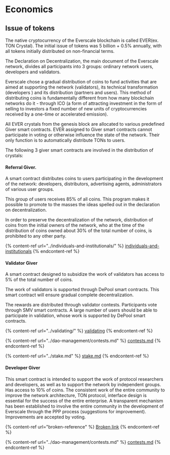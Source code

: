 # Economics

## Issue of tokens

The native cryptocurrency of the Everscale blockchain is called EVER(ex. TON Crystal). The initial issue of tokens was 5 billion + 0.5% annually, with all tokens initially distributed on non-financial terms.&#x20;

The Declaration on Decentralization, the main document of the Everscale network, divides all participants into 3 groups: ordinary network users, developers and validators.&#x20;

Everscale chose a gradual distribution of coins to fund activities that are aimed at supporting the network (validators), its technical transformation (developers ) and its distribution (partners and users). This method of distributing coins is fundamentally different from how many blockchain networks do it - through ICO (a form of attracting investment in the form of selling to investors a fixed number of new units of cryptocurrencies received by a one-time or accelerated emission).&#x20;

All EVER crystals from the genesis block are allocated to various predefined Giver smart contracts. EVER assigned to Giver smart contracts cannot participate in voting or otherwise influence the state of the network. Their only function is to automatically distribute TONs to users.&#x20;

The following 3 giver smart contracts are involved in the distribution of crystals:

#### Referral Giver.

A smart contract distributes coins to users participating in the development of the network: developers, distributors, advertising agents, administrators of various user groups.&#x20;

This group of users receives 85% of all coins. This program makes it possible to promote to the masses the ideas spelled out in the declaration on decentralization.

In order to preserve the decentralization of the network, distribution of coins from the initial owners of the network, who at the time of the distribution of coins owned about 30% of the total number of coins, is prohibited to any other party.

{% content-ref url="../individuals-and-institutionals/" %}
[individuals-and-institutionals](../individuals-and-institutionals/)
{% endcontent-ref %}

#### Validator Giver

A smart contract designed to subsidize the work of validators has access to 5% of the total number of coins.&#x20;

The work of validators is supported through DePool smart contracts. This smart contract will ensure gradual complete decentralization.&#x20;

The rewards are distributed through validator contests. Participants vote through SMV smart contracts. A large number of users should be able to participate in validation, whose work is supported by DePool smart contracts.

{% content-ref url="../validating/" %}
[validating](../validating/)
{% endcontent-ref %}

{% content-ref url="../dao-management/contests.md" %}
[contests.md](../dao-management/contests.md)
{% endcontent-ref %}

{% content-ref url="../stake.md" %}
[stake.md](../stake.md)
{% endcontent-ref %}

#### Developer Giver

This smart contract is intended to support the work of protocol researchers and developers, as well as to support the network by independent groups. Has access to 10% of coins. The consistent work of the entire community to improve the network architecture, TON protocol, interface design is essential for the success of the entire enterprise. A transparent mechanism has been established to involve the entire community in the development of Everscale through the PPP process (suggestions for improvement). Improvements are accepted by voting.

{% content-ref url="broken-reference" %}
[Broken link](broken-reference)
{% endcontent-ref %}

{% content-ref url="../dao-management/contests.md" %}
[contests.md](../dao-management/contests.md)
{% endcontent-ref %}
